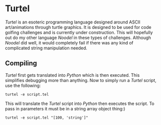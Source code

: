 # Turtel

_Turtel_ is an esoteric programming language designed around ASCII art/animations through turtle graphics. It is designed to be used
for code golfing challenges and is currently under construction. This will hopefully out do my other language _Noodel_ in these types
of challenges. Although _Noodel_ did well, it would completely fail if there was any kind of complicated string manipulation needed.

## Compiling

_Turtel_ first gets translated into _Python_ which is then executed. This simplifies debugging more than anything. Now to simply run a
_Turtel_ script, use the following:

    turtel -e script.tel

This will translate the _Turtel_ script into _Python_ then executes the script. To pass in parameters it must be in a string array
object thing:)

    turtel -e script.tel "[100, 'string']"
